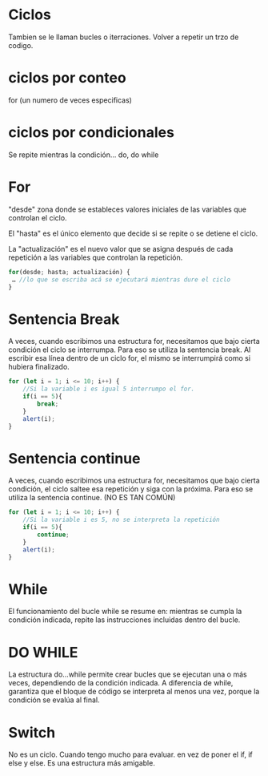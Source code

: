 # Ciclos

Tambien se le llaman bucles o iterraciones. Volver a repetir un trzo de codigo. 

# ciclos por conteo
for (un numero de veces especificas)

# ciclos por condicionales
Se repite mientras la condición...  do, do while

# For

"desde" zona donde se estableces valores iniciales de las variables que controlan el ciclo. 

El "hasta" es el único elemento que decide si se repite o se detiene el ciclo.

La "actualización" es el nuevo valor que se asigna después de cada repetición a las variables que controlan la repetición.

```javascript
for(desde; hasta; actualización) {
 … //lo que se escriba acá se ejecutará mientras dure el ciclo
}
```

# Sentencia Break

A veces, cuando escribimos una estructura for, necesitamos que bajo cierta condición el ciclo se interrumpa. Para eso se utiliza la sentencia break.
Al escribir esa línea dentro de un ciclo for, el mismo se interrumpirá como si hubiera finalizado.

```javascript
for (let i = 1; i <= 10; i++) {
    //Si la variable i es igual 5 interrumpo el for. 
    if(i == 5){
        break;
    }
    alert(i);
}
```

# Sentencia continue
A veces, cuando escribimos una estructura for, necesitamos que bajo cierta condición, el ciclo saltee esa repetición y siga con la próxima. Para eso se utiliza la sentencia continue. (NO ES TAN COMÚN)

```javascript
for (let i = 1; i <= 10; i++) {
    //Si la variable i es 5, no se interpreta la repetición
    if(i == 5){
        continue;
    }
    alert(i);
}
```
# While
El funcionamiento del bucle while se resume en: mientras se cumpla la condición indicada, repite las instrucciones incluidas dentro del bucle.

# DO WHILE
La estructura do...while permite crear bucles que se ejecutan una o más veces, dependiendo de la condición indicada.
A diferencia de while, garantiza que el bloque de código se interpreta al menos una vez, porque la condición se evalúa al final.

# Switch
No es un ciclo. Cuando tengo mucho para evaluar. en vez de poner el if, if else y else. Es una estructura más amigable.